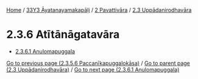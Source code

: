 
[Home](/) / [33Y3 Āyatanayamakapāḷi](../...md) / [2 Pavattivāra](...md) / [2.3 Uppādanirodhavāra](../33Y3/2/2.3.md)

# 2.3.6 Atītānāgatavāra

* [2.3.6.1 Anulomapuggala](2.3.6/2.3.6.1.md)

[Go to previous page (2.3.5.6 Paccanīkapuggalokāsa)](2.3.5/2.3.5.6.md) / [Go to parent page (2.3 Uppādanirodhavāra)](../33Y3/2/2.3.md) / [Go to next page (2.3.6.1 Anulomapuggala)](2.3.6/2.3.6.1.md)



